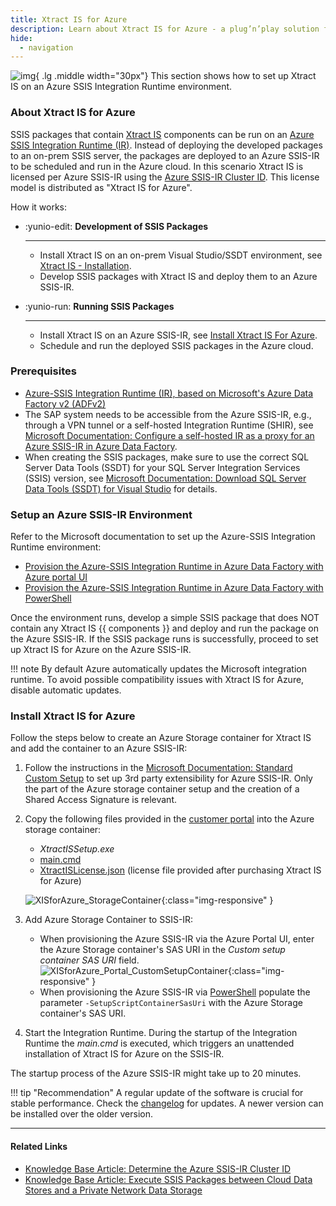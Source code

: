 ```yaml
---
title: Xtract IS for Azure
description: Learn about Xtract IS for Azure - a plug’n’play solution for SAP and Azure SQL Server Integration Services.
hide:
  - navigation
---
```


![img](assets/images/logos/theo-thumbs.png){ .lg .middle width="30px"} This section shows how to set up Xtract IS on an Azure SSIS Integration Runtime environment.

### About Xtract IS for Azure

SSIS packages that contain [Xtract IS](documentation/introduction.md) components can be run on an [Azure SSIS Integration Runtime (IR)](https://docs.microsoft.com/en-us/azure/data-factory/create-azure-ssis-integration-runtime).
Instead of deploying the developed packages to an on-prem SSIS server, the packages are deployed to an Azure SSIS-IR to be scheduled and run in the Azure cloud.
In this scenario Xtract IS is licensed per Azure SSIS-IR using the [Azure SSIS-IR Cluster ID](knowledge-base/determine-the-azure-cluster-ID.md).
This license model is distributed as "Xtract IS for Azure".

How it works:

<div class="grid cards" markdown>

-   :yunio-edit: __Development of SSIS Packages__

    ---

    - Install Xtract IS on an on-prem Visual Studio/SSDT environment, see [Xtract IS - Installation](documentation/setup/installation.md).
	- Develop SSIS packages with Xtract IS and deploy them to an Azure SSIS-IR.

-   :yunio-run: __Running SSIS Packages__

    ---

    - Install Xtract IS on an Azure SSIS-IR, see [Install Xtract IS For Azure](#install-xtract-is-for-azure).
	- Schedule and run the deployed SSIS packages in the Azure cloud.

</div>



<!---
![XISforAzure_Architecture](../Xtract_IS_for_Azure.png){:class="img-responsive"}
-->

### Prerequisites

- [Azure-SSIS Integration Runtime (IR), based on Microsoft's Azure Data Factory v2 (ADFv2)](https://docs.microsoft.com/en-us/azure/data-factory/create-azure-ssis-integration-runtime)
- The SAP system needs to be accessible from the Azure SSIS-IR, e.g., through a VPN tunnel or a self-hosted Integration Runtime (SHIR), see [Microsoft Documentation: Configure a self-hosted IR as a proxy for an Azure SSIS-IR in Azure Data Factory](https://docs.microsoft.com/en-us/azure/data-factory/self-hosted-integration-runtime-proxy-ssis). 
- When creating the SSIS packages, make sure to use the correct SQL Server Data Tools (SSDT) for your SQL Server Integration Services (SSIS) version, see [Microsoft Documentation: Download SQL Server Data Tools (SSDT) for Visual Studio](https://docs.microsoft.com/en-us/sql/ssdt/download-sql-server-data-tools-ssdt?view=sql-server-ver15) for details.

### Setup an Azure SSIS-IR Environment

Refer to the Microsoft documentation to set up the Azure-SSIS Integration Runtime environment:

- [Provision the Azure-SSIS Integration Runtime in Azure Data Factory with Azure portal UI](https://docs.microsoft.com/en-us/azure/data-factory/tutorial-deploy-ssis-packages-azure) 
- [Provision the Azure-SSIS Integration Runtime in Azure Data Factory with PowerShell](https://docs.microsoft.com/en-us/azure/data-factory/tutorial-deploy-ssis-packages-azure-powershell)

Once the environment runs, develop a simple SSIS package that does NOT contain any Xtract IS  {{ components }} and deploy and run the package on the Azure SSIS-IR.
If the SSIS package runs is successfully, proceed to set up Xtract IS for Azure on the Azure SSIS-IR. 

!!! note
    By default Azure automatically updates the Microsoft integration runtime. 
	To avoid possible compatibility issues with Xtract IS for Azure, disable automatic updates.


### Install Xtract IS for Azure

Follow the steps below to create an Azure Storage container for Xtract IS and add the container to an Azure SSIS-IR:

1. Follow the instructions in the [Microsoft Documentation: Standard Custom Setup](https://docs.microsoft.com/en-us/azure/data-factory/how-to-configure-azure-ssis-ir-custom-setup#standard-custom-setup) to set up 3rd party extensibility for Azure SSIS-IR. 
Only the part of the Azure storage container setup and the creation of a Shared Access Signature is relevant.
2. Copy the following files provided in the [customer portal](https://my.theobald-software.com/) into the Azure storage container:
	
	- *XtractISSetup.exe*
	- [main.cmd](https://cdn-files.theobald-software.com/download/XtractIS/main.cmd)
	- [XtractISLicense.json](documentation/setup/license.md) (license file provided after purchasing Xtract IS for Azure)

	![XISforAzure_StorageContainer](assets/images/xtract-is-for-azure/XISforAzure_StorageContainer.png){:class="img-responsive" }
3. Add Azure Storage Container to SSIS-IR:
	- When provisioning the Azure SSIS-IR via the Azure Portal UI, enter the Azure Storage container's SAS URI in the *Custom setup container SAS URI* field. <br>
	![XISforAzure_Portal_CustomSetupContainer](assets/images/xtract-is-for-azure/XISforAzure_Portal_CustomSetupContainer.png){:class="img-responsive" }
    - When provisioning the Azure SSIS-IR via [PowerShell](https://docs.microsoft.com/de-de/azure/data-factory/tutorial-deploy-ssis-packages-azure-powershell#create-an-azure-ssis-integration-runtime) populate the parameter `-SetupScriptContainerSasUri` with the Azure Storage container's SAS URI.
4. Start the Integration Runtime. 
During the startup of the Integration Runtime the *main.cmd* is executed, which triggers an unattended installation of Xtract IS for Azure on the SSIS-IR.

The startup process of the Azure SSIS-IR might take up to 20 minutes.

!!! tip "Recommendation"
	A regular update of the software is crucial for stable performance.
	Check the [changelog](changelog.md) for updates. 
	A newer version can be installed over the older version.


******
#### Related Links
- [Knowledge Base Article: Determine the Azure SSIS-IR Cluster ID](knowledge-base/determine-the-azure-cluster-ID.md)
- [Knowledge Base Article: Execute SSIS Packages between Cloud Data Stores and a Private Network Data Storage](knowledge-base/execute-ssis-packages-between-cloud-data-stores-and-a-private-network-data-storage.md)

